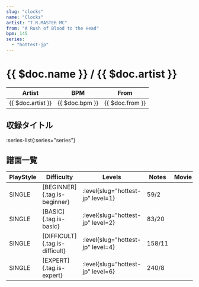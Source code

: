 ```yaml
---
slug: "clocks"
name: "Clocks"
artist: "T.R.MASTER MC"
from: "A Rush of Blood to the Head"
bpm: 145
series:
  - "hottest-jp"
---
```


# {{ $doc.name }} / {{ $doc.artist }}

|Artist|BPM|From|
|------|---|----|
|{{ $doc.artist }}|{{ $doc.bpm }}|{{ $doc.from }}|

## 収録タイトル

:series-list{:series="series"}

## 譜面一覧

|PlayStyle|Difficulty|Levels|Notes|Movie|
|---------|----------|------|-----|-----|
|SINGLE|[BEGINNER]{.tag.is-beginner}|<div class="field is-grouped is-grouped-multiline"> :level{slug="hottest-jp" level=1}</div>|59/2||
|SINGLE|[BASIC]{.tag.is-basic}|<div class="field is-grouped is-grouped-multiline"> :level{slug="hottest-jp" level=2}</div>|83/20||
|SINGLE|[DIFFICULT]{.tag.is-difficult}|<div class="field is-grouped is-grouped-multiline"> :level{slug="hottest-jp" level=4}</div>|158/11||
|SINGLE|[EXPERT]{.tag.is-expert}|<div class="field is-grouped is-grouped-multiline"> :level{slug="hottest-jp" level=6}</div>|240/8||
